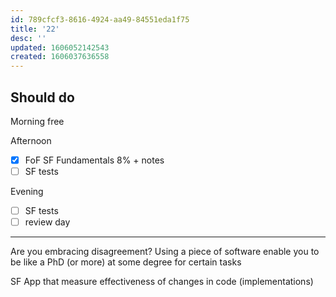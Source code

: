 ```yaml
---
id: 789cfcf3-8616-4924-aa49-84551eda1f75
title: '22'
desc: ''
updated: 1606052142543
created: 1606037636558
---
```

## Should do

Morning
free

Afternoon
- [x] FoF SF Fundamentals 8% + notes 
- [ ] SF tests

Evening
- [ ] SF tests
- [ ] review day

---

Are you embracing disagreement?
Using a piece of software enable you to be like a PhD (or more) at some degree for certain tasks

SF App that measure effectiveness of changes in code (implementations)